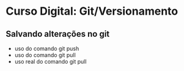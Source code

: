 # Curso Digital: Git/Versionamento

## Salvando alterações no git
* uso do comando git push
* uso do comando git pull
* uso real do comando git pull
